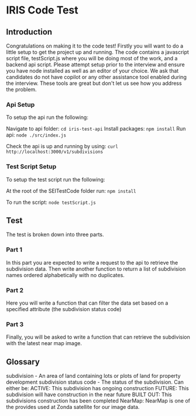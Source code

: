 # IRIS Code Test

## Introduction

Congratulations on making it to the code test! Firstly you will want to do a little setup to
get the project up and running. The code contains a javascript script file, testScript.js where
you will be doing most of the work, and a backend api script. Please attempt setup prior to the interview and ensure you have node installed as well as an editor of your choice. We ask that
candidates do not have copilot or any other assistance tool enabled during the interview. These
tools are great but don't let us see how you address the problem.

### Api Setup

To setup the api run the following:

Navigate to api folder: `cd iris-test-api`
Install packages: `npm install`
Run api: `node ./src/index.js`

Check the api is up and running by using:
`curl http://localhost:3000/v1/subdivisions`

### Test Script Setup

To setup the test script run the following:

At the root of the SEITestCode folder run:
`npm install`

To run the script: `node testScript.js`

## Test

The test is broken down into three parts.

### Part 1

In this part you are expected to write a request to the api to retrieve the subdivision data.
Then write another function to return a list of subdivision names ordered alphabetically with
no duplicates.

### Part 2

Here you will write a function that can filter the data set based on a specified attribute (the subdivision status code)

### Part 3

Finally, you will be asked to write a function that can retrieve the subdivision with the latest
near map image.

## Glossary

subdivision - An area of land containing lots or plots of land for property development
subdivision status code - The status of the subdivision. Can either be:
ACTIVE: This subdivision has ongoing construction
FUTURE: This subdivision will have construction in the near future
BUILT OUT: This subdivisions construction has been completed
NearMap: NearMap is one of the provides used at Zonda satellite for our image data.
